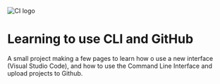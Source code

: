 ![CI logo](https://codeinstitute.s3.amazonaws.com/fullstack/ci_logo_small.png)

# Learning to use CLI and GitHub

A small project making a few pages to learn how o use a new interface (Visual Studio Code), and how to use the Command Line Interface and upload projects to Github.

